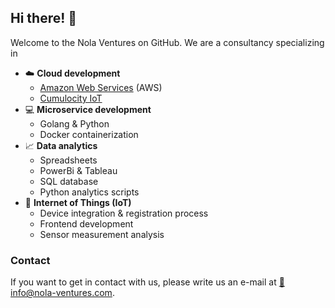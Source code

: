 ## Hi there! 👋

Welcome to the Nola Ventures on GitHub. We are a consultancy specializing in

* ☁️ **Cloud development**
  - [Amazon Web Services](https://aws.amazon.com/de/?nc2=h_lg) (AWS)
  - [Cumulocity IoT](https://www.softwareag.com/en_corporate/platform/iot/iot-analytics-platform.html?utm_source=google&utm_medium=cpc&utm_campaign=iot_smart-products&utm_region=hq&utm_subcampaign=stg-2&utm_content=stg-2_webpage_cumulocity-iot-platform&gclid=Cj0KCQiAiJSeBhCCARIsAHnAzT-LQMBKSE51J01TtfuxPXJNVNdLvu0UPh-bx5oK3voYmssw1NsqyzIaAjNAEALw_wcB)
* 💻 **Microservice development**
  - Golang & Python
  - Docker containerization
* 📈 **Data analytics**
  - Spreadsheets
  - PowerBi & Tableau
  - SQL database
  - Python analytics scripts
* 📡 **Internet of Things (IoT)**
  - Device integration & registration process
  - Frontend development
  - Sensor measurement analysis

### Contact
If you want to get in contact with us, please write us an e-mail at [📧 info@nola-ventures.com](mailto:info@nola-ventures.com).
